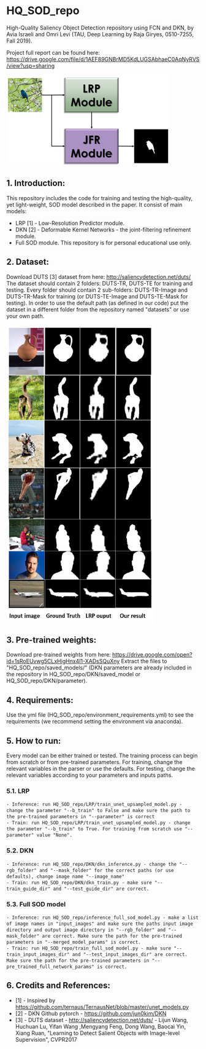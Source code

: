 # HQ_SOD_repo
High-Quality Saliency Object Detection repository using FCN and DKN,
by Avia Israeli and Omri Levi (TAU, Deep Learning by Raja Giryes, 0510-7255, Fall 2019).

Project full report can be found here: https://drive.google.com/file/d/1AEF89GNBrMD5KdLUGSAbhaeC0AqNyRVS/view?usp=sharing

![SOD Model](model.png)

## 1. Introduction:
This repository includes the code for training and testing the high-quality, yet light-weight, SOD model
described in the paper. It consist of main models:
- LRP [1] - Low-Resolution Predictor module.
- DKN [2] - Deformable Kernel Networks - the joint-filtering refinement module.
- Full SOD module.
This repository is for personal educational use only.

## 2. Dataset:
Download DUTS [3] dataset from here: http://saliencydetection.net/duts/
The dataset should contain 2 folders: DUTS-TR, DUTS-TE for training and testing.
Every folder should contain 2 sub-folders: DUTS-TR-Image and DUTS-TR-Mask for training (or DUTS-TE-Image and DUTS-TE-Mask for testing).
In order to use the default path (as defined in our code) put the dataset in a different folder from the repository named "datasets"
or use your own path.

![Results on DUTS-TE dataset](duts_results.png)

## 3. Pre-trained weights:
Download pre-trained weights from here: https://drive.google.com/open?id=1sRoEUvwg5CLxHigHnx4I1-XADsSQuXny
Extract the files to "HQ_SOD_repo/saved_models/"
(DKN parameters are already included in the repository in HQ_SOD_repo/DKN/saved_model or HQ_SOD_repo/DKN/parameter).

## 4. Requirements:
Use the yml file (HQ_SOD_repo/environment_requirements.yml) to see the requirements (we recommend setting the environment via anaconda).

## 5. How to run:
Every model can be either trained or tested. The training process can begin from scratch or from pre-trained parameters.
For training, change the relevant variables in the parser or use the defaults.
For testing, change the relevant variables according to your parameters and inputs paths.

### 5.1. LRP
	- Inference: run HQ_SOD_repo/LRP/train_unet_upsampled_model.py - change the parameter "--b_train" to False and make sure the path to the pre-trained parameters in "--parameter" is correct
	- Train: run HQ_SOD_repo/LRP/train_unet_upsampled_model.py - change the parameter "--b_train" to True. For training from scratch use "--parameter" value "None".
	
### 5.2. DKN
	- Inference: run HQ_SOD_repo/DKN/dkn_inference.py - change the "--rgb_folder" and "--mask_folder" for the correct paths (or use defaults), change image name "--image_name"
	- Train: run HQ_SOD_repo/DKN/dkn_train.py - make sure "--train_guide_dir" and "--test_guide_dir" are correct.
	
### 5.3. Full SOD model
	- Inference: run HQ_SOD_repo/inference_full_sod_model.py - make a list of image names in "input_images" and make sure the paths input image directory and output image directory in "--rgb_folder" and "--mask_folder" are correct. Make sure the path for the pre-trained parameters in "--merged_model_params" is correct.
	- Train: run HQ_SOD_repo/train_full_sod_model.py - make sure "--train_input_images_dir" and "--test_input_images_dir" are correct. Make sure the path for the pre-trained parameters in "--pre_trained_full_network_params" is correct.

## 6. Credits and References:
- [1] - Inspired by https://github.com/ternaus/TernausNet/blob/master/unet_models.py
- [2] - DKN Github pytorch - https://github.com/jun0kim/DKN
- [3] - DUTS dataset - http://saliencydetection.net/duts/ - Lijun Wang, Huchuan Lu, Yifan Wang ,Mengyang Feng, Dong Wang, Baocai Yin, Xiang Ruan, "Learning to Detect Salient Objects with Image-level Supervision", CVPR2017
